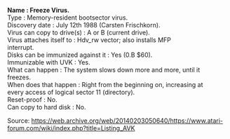 **Name : Freeze Virus.**<br>
Type : Memory-resident bootsector virus.<br>
Discovery date : July 12th 1988 (Carsten Frischkorn).<br>
Virus can copy to drive(s) : A or B (current drive).<br>
Virus  attaches  itself  to :   Hdv_rw  vector;  also  installs  MFP   
 interrupt.<br>
Disks can be immunized against it : Yes (0.B $60).<br>
Immunizable with UVK : Yes.<br>
What  can happen :  The system slows down more and  more,  until  it   
 freezes.<br>
When does that happen :  Right from the beginning on, increasing  at  
 every access of logical sector 11 (directory).<br>
Reset-proof : No.<br>
Can copy to hard disk : No.<br>

Source: https://web.archive.org/web/20140203050640/https://www.atari-forum.com/wiki/index.php?title=Listing_AVK

